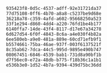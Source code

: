 
                935423f8-0d5c-4537-adff-92e31721da37
                77d75108-0ff6-4b70-a8a8-c5237be9d68e
                36218a78-c359-4afd-a602-95668250a523
                33f1e294-d860-4dd4-a220-76fd1be4b177
                6140ffa7-14de-43f4-8117-d17e67a34278
                6d627d54-6f0f-4843-8c6a-a4e030f4b82a
                6ee580eb-a9e0-481a-889e-60cd71efb9f1
                b5574661-75ba-46ae-937f-003f6137521f
                8c35ab62-7dca-44c5-995d-9895e490b747
                08067451-6846-4539-bab1-731d8a90bf1b
                d7f56ec0-e72a-48db-b775-f18b36c1a1b1
                e536b3e0-1d52-4b7a-9394-439d75bc36dd
                